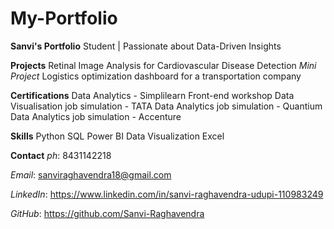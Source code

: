 # My-Portfolio

**Sanvi's Portfolio**
Student | Passionate about Data-Driven Insights

**Projects**
Retinal Image Analysis for Cardiovascular Disease Detection
_Mini Project_
Logistics optimization dashboard for a transportation company

**Certifications**
Data Analytics - Simplilearn
Front-end workshop
Data Visualisation job simulation - TATA
Data Analytics job simulation - Quantium
Data Analytics job simulation - Accenture

**Skills**
Python
SQL
Power BI
Data Visualization
Excel

**Contact**
_ph_: 8431142218

_Email_: sanviraghavendra18@gmail.com

_LinkedIn_: https://www.linkedin.com/in/sanvi-raghavendra-udupi-110983249

_GitHub_: https://github.com/Sanvi-Raghavendra
